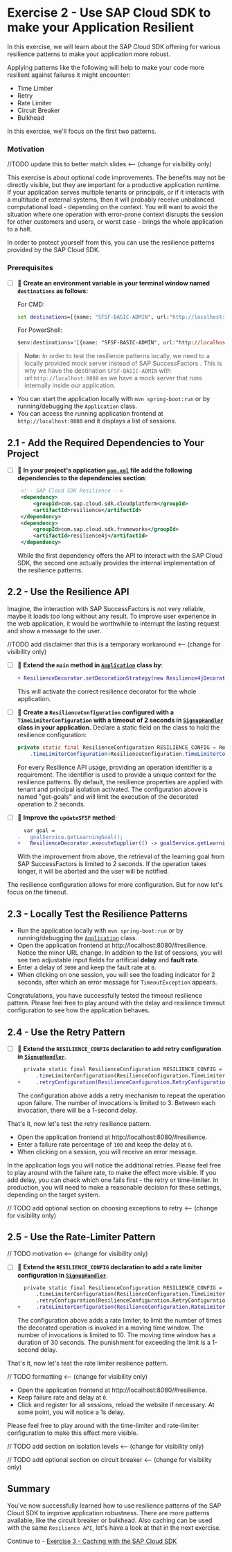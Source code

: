 # Exercise 2 - Use SAP Cloud SDK to make your Application Resilient

In this exercise, we will learn about the SAP Cloud SDK offering for various resilience patterns to make your application more robust.

Applying patterns like the following will help to make your code more resilient against failures it might encounter:
* Time Limiter
* Retry
* Rate Limiter
* Circuit Breaker
* Bulkhead

In this exercise, we'll focus on the first two patterns.

### Motivation

//TODO update this to better match slides <-- (change for visibility only)

This exercise is about optional code improvements.
The benefits may not be directly visible, but they are important for a productive application runtime.
If your application serves multiple tenants or principals, or if it interacts with a multitude of external systems, then it will probably receive unbalanced computational load - depending on the context.
You will want to avoid the situation where one operation with error-prone context disrupts the session for other customers and users, or worst case - brings the whole application to a halt.

In order to protect yourself from this, you can use the resilience patterns provided by the SAP Cloud SDK.

### Prerequisites

- [ ] 🔨 **Create an environment variable in your terminal window named `destinations` as follows:**

  For CMD:
  ```cmd
  set destinations=[{name: "SFSF-BASIC-ADMIN", url:"http://localhost:8080", User:""}, {name: "Registration-Service", url: "https://ad266-registration.cfapps.eu10-004.hana.ondemand.com/"}]
  ```
  For PowerShell:
  ```ps
  $env:destinations='[{name: "SFSF-BASIC-ADMIN", url:"http://localhost:8080", User:""}, {name: "Registration-Service", url: "https://ad266-registration.cfapps.eu10-004.hana.ondemand.com/"}]'
  ```
> **Note:** In order to test the resilience patterns locally, we need to a locally provided mock server instead of SAP SuccessFactors . 
> This is why we have the destination `SFSF-BASIC-ADMIN` with url:`http://localhost:8080` as we have a mock server that runs internally inside our application.

- You can start the application locally with `mvn spring-boot:run` or by running/debugging the `Application` class.
- You can access the running application frontend at `http://localhost:8080` and it displays a list of sessions.

## 2.1 - Add the Required Dependencies to Your Project

- [ ] 🔨 **In your project's application [`pom.xml`](../../srv/pom.xml) file add the following dependencies to the dependencies section**:
    ```xml
     <!-- SAP Cloud SDK Resilience -->
     <dependency>
         <groupId>com.sap.cloud.sdk.cloudplatform</groupId>
         <artifactId>resilience</artifactId>
     </dependency>
     <dependency>
         <groupId>com.sap.cloud.sdk.frameworks</groupId>
         <artifactId>resilience4j</artifactId>
     </dependency>
    ```
   While the first dependency offers the API to interact with the SAP Cloud SDK, the second one actually provides the internal implementation of the resilience patterns.

## 2.2 - Use the Resilience API

Imagine, the interaction with SAP SuccessFactors is not very reliable, maybe it loads too long without any result.
To improve user experience in the web application, it would be worthwhile to interrupt the lasting request and show a message to the user. 

//TODO add disclaimer that this is a temporary workaround <-- (change for visibility only)

- [ ] 🔨 **Extend the `main` method in [`Application`](../../srv/src/main/java/com/sap/cloud/sdk/demo/in260/Application.java) class by**:
   ```diff
   + ResilienceDecorator.setDecorationStrategy(new Resilience4jDecorationStrategy());
   ```
   This will activate the correct resilience decorator for the whole application.

- [ ] 🔨 **Create a `ResilienceConfiguration` configured with a `TimeLimiterConfiguration` with a timeout of 2 seconds in [`SignupHandler`](../../srv/src/main/java/com/sap/cloud/sdk/demo/in260/SignupHandler.java) class in your application.**
   Declare a static field on the class to hold the resilience configuration:
   ```java
   private static final ResilienceConfiguration RESILIENCE_CONFIG = ResilienceConfiguration.of("get-goals")
       .timeLimiterConfiguration(ResilienceConfiguration.TimeLimiterConfiguration.of(Duration.ofSeconds(2)));
   ```
   For every Resilience API usage, providing an operation identifier is a requirement.
   The identifier is used to provide a unique context for the resilience patterns.
   By default, the resilience properties are applied with tenant and principal isolation activated.
   The configuration above is named "get-goals" and will limit the execution of the decorated operation to 2 seconds.

- [ ] 🔨 **Improve the `updateSFSF` method**:
   ```diff
     var goal =
   -   goalService.getLearningGoal();
   +   ResilienceDecorator.executeSupplier(() -> goalService.getLearningGoal(), RESILIENCE_CONFIG);
   ```
  With the improvement from above, the retrieval of the learning goal from SAP SuccessFactors is limited to 2 seconds. If the operation takes longer, it will be aborted and the user will be notified.

The resilience configuration allows for more configuration.
But for now let's focus on the timeout.

## 2.3 - Locally Test the Resilience Patterns

- Run the application locally with `mvn spring-boot:run` or by running/debugging the [`Application`](../../srv/src/main/java/com/sap/cloud/sdk/demo/in260/Application.java) class.
- Open the application frontend at http://localhost:8080/#resilience.
   Notice the minor URL change.
   In addition to the list of sessions, you will see two adjustable input fields for artificial **delay** and **fault rate**.
- Enter a delay of `3000` and keep the fault rate at `0`.
- When clicking on one session, you will see the loading indicator for 2 seconds, after which an error message for `TimeoutException` appears.

Congratulations, you have successfully tested the timeout resilience pattern.
Please feel free to play around with the delay and resilience timeout configuration to see how the application behaves.

## 2.4 - Use the Retry Pattern

- [ ] 🔨 **Extend the `RESILIENCE_CONFIG` declaration to add retry configuration in [`SignupHandler`](../../srv/src/main/java/com/sap/cloud/sdk/demo/in260/SignupHandler.java)**.
   ```diff
     private static final ResilienceConfiguration RESILIENCE_CONFIG = ResilienceConfiguration.of("get-goals")
         .timeLimiterConfiguration(ResilienceConfiguration.TimeLimiterConfiguration.of(Duration.ofSeconds(2)))
   +     .retryConfiguration(ResilienceConfiguration.RetryConfiguration.of(3, Duration.ofSeconds(1)));
   ```
   The configuration above adds a retry mechanism to repeat the operation upon failure. 
   The number of invocations is limited to 3.
   Between each invocation, there will be a 1-second delay.

That's it, now let's test the retry resilience pattern.

- Open the application frontend at http://localhost:8080/#resilience.
- Enter a failure rate percentage of `100` and keep the delay at `0`. 
- When clicking on a session, you will receive an error message.

In the application logs you will notice the additional retries.
Please feel free to play around with the failure rate, to make the effect more visible.
If you add delay, you can check which one fails first - the retry or time-limiter.
In production, you will need to make a reasonable decision for these settings, depending on the target system.

// TODO add optional section on choosing exceptions to retry <-- (change for visibility only)

## 2.5 - Use the Rate-Limiter Pattern

// TODO motivation <-- (change for visibility only)

- [ ] 🔨 **Extend the `RESILIENCE_CONFIG` declaration to add a rate limiter configuration in [`SignupHandler`](../../srv/src/main/java/com/sap/cloud/sdk/demo/in260/SignupHandler.java)**.
   ```diff
     private static final ResilienceConfiguration RESILIENCE_CONFIG = ResilienceConfiguration.of("get-goals")
         .timeLimiterConfiguration(ResilienceConfiguration.TimeLimiterConfiguration.of(Duration.ofSeconds(2)))
         .retryConfiguration(ResilienceConfiguration.RetryConfiguration.of(3, Duration.ofSeconds(1)))
   +     .rateLimiterConfiguration(ResilienceConfiguration.RateLimiterConfiguration.of(Duration.ofSeconds(1), Duration.ofSeconds(2), 10));
   ```
   The configuration above adds a rate limiter, to limit the number of times the decorated operation is invoked in a moving time window.
   The number of invocations is limited to 10.
   The moving time window has a duration of 30 seconds.
   The punishment for exceeding the limit is a 1-second delay.

That's it, now let's test the rate limiter resilience pattern.

// TODO formatting <-- (change for visibility only)

- Open the application frontend at http://localhost:8080/#resilience.
- Keep failure rate and delay at `0`.
- Click and register for all sessions, reload the website if necessary.
   At some point, you will notice a 1s delay.

Please feel free to play around with the time-limiter and rate-limiter configuration to make this effect more visible.

// TODO add section on isolation levels <-- (change for visibility only)

// TODO add optional section on circuit breaker <-- (change for visibility only)

## Summary

You've now successfully learned how to use resilience patterns of the SAP Cloud SDK to improve application robustness.
There are more patterns available, like the circuit breaker or bulkhead.
Also caching can be used with the same `Resilience API`, let's have a look at that in the next exercise.

Continue to - [Exercise 3 - Caching with the SAP Cloud SDK](../ex3/README.md)
